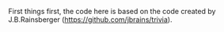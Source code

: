 
First things first, the code here is based on the code created by J.B.Rainsberger (https://github.com/jbrains/trivia).

